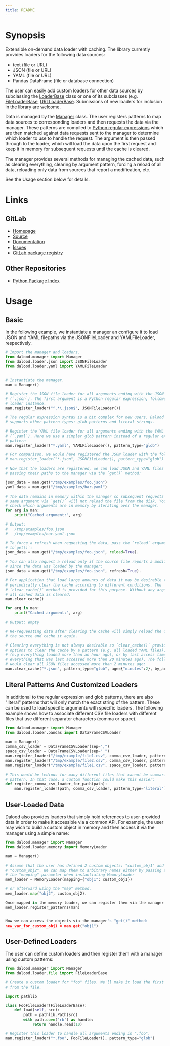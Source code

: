 ```yaml
---
title: README
---
```


# Synopsis

Extensible on-demand data loader with caching. The library currently provides loaders for the following data sources:

* text (file or URL)
* JSON (file or URL)
* YAML (file or URL)
* Pandas DataFrame (file or database connection)

The user can easily add custom loaders for other data sources by subclassing the [LoaderBase](https://dalood-jrye-8d769402f410f1fc6671ade3a2c8943fe936c00f396ee9fb560.gitlabpages.inria.fr/dalood.loader.html#dalood.loader.base.LoaderBase) class or one of its subclasses (e.g. [FileLoaderBase](https://dalood-jrye-8d769402f410f1fc6671ade3a2c8943fe936c00f396ee9fb560.gitlabpages.inria.fr/dalood.loader.html#dalood.loader.file.FileLoaderBase), [URLLoaderBase](https://dalood-jrye-8d769402f410f1fc6671ade3a2c8943fe936c00f396ee9fb560.gitlabpages.inria.fr/dalood.loader.html#dalood.loader.url.UrlLoaderBase). Submissions of new loaders for inclusion in the library are welcome.


Data is managed by the [Manager](https://dalood-jrye-8d769402f410f1fc6671ade3a2c8943fe936c00f396ee9fb560.gitlabpages.inria.fr/dalood.html#dalood.manager.Manager) class. The user registers patterns to map data sources to corresponding loaders and then requests the data via the manager. These patterns are compiled to [Python regular expressions](https://docs.python.org/3/library/re.html) which are then matched against data requests sent to the manager to determine which loader to use to handle the request. The argument is then passed through to the loader, which will load the data upon the first request and keep it in memory for subsequent requests until the cache is cleared.

The manager provides several methods for managing the cached data, such as clearing everything, clearing by argument pattern, forcing a reload of all data, reloading only data from sources that report a modification, etc.

See the Usage section below for details.

# Links

[insert: links]: #

## GitLab

* [Homepage](https://gitlab.inria.fr/jrye/dalood)
* [Source](https://gitlab.inria.fr/jrye/dalood.git)
* [Documentation](https://jrye.gitlabpages.inria.fr/dalood)
* [Issues](https://gitlab.inria.fr/jrye/dalood/-/issues)
* [GitLab package registry](https://gitlab.inria.fr/jrye/dalood/-/packages)

## Other Repositories

* [Python Package Index](https://pypi.org/project/Dalood/)

[/insert: links]: #


# Usage

## Basic

In the following example, we instantiate a manager an configure it to load JSON and YAML filepaths via the JSONFileLoader and YAMLFileLoader, respectively.

~~~python
# Import the manager and loaders.
from dalood.manager import Manager
from dalood.loader.json import JSONFileLoader
from dalood.loader.yaml import YAMLFileLoader


# Instantiate the manager.
man = Manager()

# Register the JSON file loader for all arguments ending with the JSON extension
# (`.json`). The first argument is a Python regular expression, followed by a
# loader instance.
man.register_loader("^.*\.json$", JSONFileLoader())

# The regular expression syntax is a bit complex for new users. Dalood therefore
# supports other pattern types: glob patterns and literal strings.

# Register the YAML file loader for all arguments ending with the YAML extension
# (`.yaml`). Here we use a simpler glob pattern instead of a regular expression
# pattern
man.register_loader("*.yaml", YAMLFileLoader(), pattern_type="glob")

# For comparison, we would have registered the JSON loader with the following statement.
# man.register_loader("*.json", JSONFileLoader(), pattern_type="glob")

# Now that the loaders are registered, we can load JSON and YAML files by simply
# passing their paths to the manager via the `get()` method:

json_data = man.get("/tmp/examples/foo.json")
yaml_data = man.get("/tmp/examples/bar.yaml")

# The data remains in memory within the manager so subsequent requests for the
# same argument via `get()` will not reload the file from the disk. You can
# check which arguments are in memory by iterating over the manager.
for arg in man:
    print("Cached argument:", arg)

# Output:
#   /tmp/examples/foo.json
#   /tmp/examples/bar.yaml.json

# To force a refresh when requesting the data, pass the `reload` argument
# to`get()`:
json_data = man.get("/tmp/examples/foo.json", reload=True).

# You can also request a reload only if the source file reports a modification
# since the data was loaded by the manager:
json_data = man.get("/tmp/examples/foo.json", refresh=True).

# For application that load large amounts of data it may be desirable to
# periodically clear the cache according to different conditions. The
# `clear_cache()` method is provided for this purpose. Without any arguments,
# all cached data is cleared.
man.clear_cache()

for arg in man:
    print("Cached argument:", arg)

# Output: empty

# Re-requeesting data after clearing the cache will simply reload the data from
# the source and cache it again.

# Clearing everything is not always desirable so `clear_cache()` provides
# options to clear the cache by a pattern (e.g. all loaded YAML files), by age
# (e.g everything loaded more than an hour ago), or by last access time (e.g.
# everything that was last accessed more than 20 minutes ago). The following
# would clear all JSON files accessed more than 2 minutes ago:
man.clear_cache("*.json", pattern_type="glob", age={"minutes":2}, by_access_time=True)
~~~


## Literal Patterns And Customized Loaders

In additional to the regular expression and glob patterns, there are also
"literal" patterns that will only match the exact string of the pattern. These
can be used to load specific arguments with specific loaders. The following
example shows how to associate different CSV file loaders with different files
that use different separator characters (comma or space).


~~~python
from dalood.manager import Manager
from dalood.loader.pandas import DataFrameCSVLoader

man = Manager()
comma_csv_loader = DataFrameCSVLoader(sep=",")
space_csv_loader = DataFrameCSVLoader(sep=" ")
man.register_loader("/tmp/example/file1.csv", comma_csv_loader, pattern_type="literal")
man.register_loader("/tmp/example/file2.csv", comma_csv_loader, pattern_type="literal")
man.register_loader("/tmp/example/file1.csv", space_csv_loader, pattern_type="literal")

# This would be tedious for many different files that cannot be summarized via a
# pattern. In that case, a custom function could make this easier:
def register_comma_csv_loader_for_path(path):
    man.register_loader(path, comma_csv_loader, pattern_type="literal")
~~~

## User-Loaded Data

Dalood also provides loaders that simply hold references to user-provided data
in order to make it accessible via a common API. For example, the user may wich
to build a custom object in memory and then access it via the manager using a
simple name:

~~~python
from dalood.manager import Manager
from dalood.loader.memory import MemoryLoader

man = Manager()

# Assume that the user has defined 2 custom objects: "custom_obj1" and
# "custom_obj2". We can map them to arbitrary names either by passing a dict as
# the "mapping" parameter when instantiating MemoryLoader
mem_loader = MemoryLoader(mapping={"obj1": custom_obj1})

# or afterward using the "map" method.
mem_loader.map("obj2", custom_obj2).

Once mapped in the memory loader, we can register them via the manager:
mem_loader.register_patterns(man)


Now we can access the objects via the manager's "get()" method:
new_var_for_custom_obj1 = man.get("obj1")
~~~

## User-Defined Loaders

The user can define custom loaders and then register them with a manager using custom patterns:

~~~python
from dalood.manager import Manager
from dalood.loader.file import FileLoaderBase

# Create a custom loader for "foo" files. We'll make it load the first 10 bytes
# from the file.

import pathlib

class FooFileLoader(FileLoaderBase):
    def load(self, src):
        path = pathlib.Path(src)
        with path.open('rb') as handle:
            return handle.read(10)

# Register this loader to handle all arguments ending in ".foo".
man.register_loader("*.foo", FooFileLoader(), pattern_type="glob")
~~~
